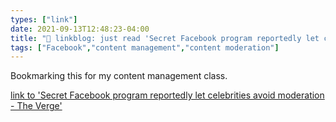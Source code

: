 ```yaml
---
types: ["link"]
date: 2021-09-13T12:48:23-04:00
title: "🔗 linkblog: just read 'Secret Facebook program reportedly let celebrities avoid moderation - The Verge'"
tags: ["Facebook","content management","content moderation"]
---
```

Bookmarking this for my content management class.
 
[link to 'Secret Facebook program reportedly let celebrities avoid moderation - The Verge'](https://www.theverge.com/2021/9/13/22671565/facebook-xcheck-moderation-system-high-profile-exemptions)
